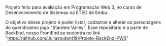 Projeto feito para avaliação em Programação Web 3, no curso de Desenvolvimento de Sistemas na ETEC de Embu.

O objetivo desse projeto é poder listar, cadastrar e alterar os personagens do queridissimo jogo "Stardew Valley". Esse repositório é a parte de BackEnd, nosso FrontEnd se encontra no link "https://github.com/Juliastudent18/Projeto-BackEnd-PW3"
